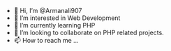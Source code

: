 - 👋 Hi, I’m @Armanali907
- 👀 I’m interested in Web Development
- 🌱 I’m currently learning PHP
- 💞️ I’m looking to collaborate on PHP related projects.
- 📫 How to reach me ...

<!---
Armanali907/Armanali907 is a ✨ special ✨ repository because its `README.md` (this file) appears on your GitHub profile.
You can click the Preview link to take a look at your changes.
--->
